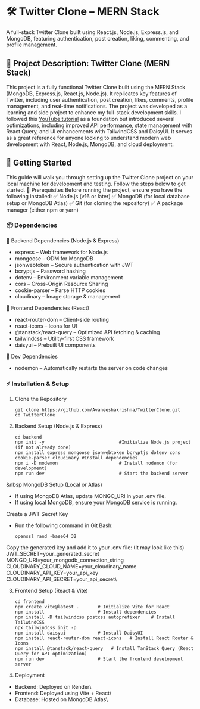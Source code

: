# 🛠 Twitter Clone – MERN Stack

A full-stack Twitter Clone built using React.js, Node.js, Express.js, and MongoDB, featuring authentication, post creation, liking, commenting, and profile management.

## 📌 Project Description: Twitter Clone (MERN Stack)

This project is a fully functional Twitter Clone built using the MERN Stack (MongoDB, Express.js, React.js, Node.js). It replicates key features of Twitter, including user authentication, post creation, likes, comments, profile management, and real-time notifications.
The project was developed as a learning and side project to enhance my full-stack development skills. I followed this [YouTube tutorial](https://www.youtube.com/watch?v=4GUVz2psWUg) as a foundation but introduced several optimizations, including improved API performance, state management with React Query, and UI enhancements with TailwindCSS and DaisyUI.
It serves as a great reference for anyone looking to understand modern web development with React, Node.js, MongoDB, and cloud deployment.

## 🚀 Getting Started
This guide will walk you through setting up the Twitter Clone project on your local machine for development and testing. Follow the steps below to get started.
📌 Prerequisites
Before running the project, ensure you have the following installed:
✅ Node.js (v16 or later)
✅ MongoDB (for local database setup or MongoDB Atlas)
✅ Git (for cloning the repository)
✅ A package manager (either npm or yarn)

### 📦 Dependencies

🔹 Backend Dependencies (Node.js & Express)
  - express – Web framework for Node.js
  - mongoose – ODM for MongoDB
  - jsonwebtoken – Secure authentication with JWT
  - bcryptjs – Password hashing
  - dotenv – Environment variable management
  - cors – Cross-Origin Resource Sharing
  - cookie-parser – Parse HTTP cookies
  - cloudinary – Image storage & management
    
🔹 Frontend Dependencies (React)
  - react-router-dom – Client-side routing
  - react-icons – Icons for UI
  - @tanstack/react-query – Optimized API fetching & caching
  - tailwindcss – Utility-first CSS framework
  - daisyui – Prebuilt UI components
    
🔹 Dev Dependencies
  - nodemon – Automatically restarts the server on code changes

### ⚡ Installation & Setup
1. Clone the Repository
   ```
   git clone https://github.com/Avaneeshakrishna/TwitterClone.git
   cd TwitterClone
   ```

2. Backend Setup (Node.js & Express)
   ```
   cd backend
   npm init -y                            #Initialize Node.js project (if not already done)
   npm install express mongoose jsonwebtoken bcryptjs dotenv cors cookie-parser cloudinary #Install dependencies
   npm i -D nodemon                       # Install nodemon (for development)
   npm run dev                            # Start the backend server
   ```
  &nbsp MongoDB Setup (Local or Atlas)
   - If using MongoDB Atlas, update MONGO_URI in your .env file.
   - If using local MongoDB, ensure your MongoDB service is running.

  Create a JWT Secret Key
  - Run the following command in Git Bash:
    ```
    openssl rand -base64 32
    ```
  Copy the generated key and add it to your .env file: (It may look like this)\
  JWT_SECRET=your_generated_secret\
  MONGO_URI=your_mongodb_connection_string\
  CLOUDINARY_CLOUD_NAME=your_cloudinary_name\
  CLOUDINARY_API_KEY=your_api_key\
  CLOUDINARY_API_SECRET=your_api_secret\

3. Frontend Setup (React & Vite)
   ```
   cd frontend
   npm create vite@latest .       # Initialize Vite for React
   npm install                    # Install dependencies
   npm install -D tailwindcss postcss autoprefixer    # Install TailwindCSS
   npx tailwindcss init -p
   npm install daisyui            # Install DaisyUI
   npm install react-router-dom react-icons   # Install React Router & Icons
   npm install @tanstack/react-query   # Install TanStack Query (React Query for API optimization)
   npm run dev                    # Start the frontend development server
   ```

4. Deployment
  - Backend: Deployed on Render\
  - Frontend: Deployed using Vite + React\
  - Database: Hosted on MongoDB Atlas\
